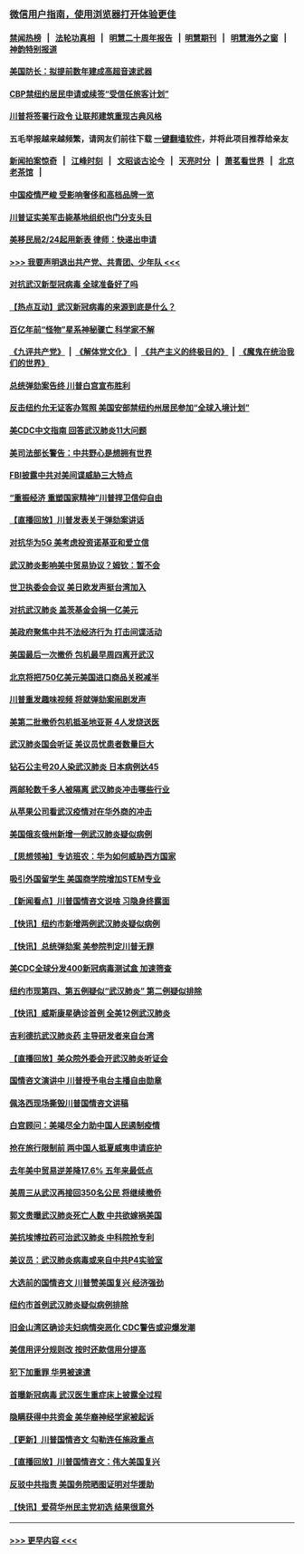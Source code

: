 ### [微信用户指南，使用浏览器打开体验更佳](https://github.com/gfw-breaker/banned-news1/blob/master/indexes/wechat-guide.md?t=0)
#### [禁闻热榜](热点新闻.md?t=0)  &nbsp;&nbsp;|&nbsp;&nbsp; [法轮功真相](https://github.com/gfw-breaker/truth/blob/master/README.md?t=0) &nbsp;&nbsp;|&nbsp;&nbsp; [明慧二十周年报告](https://github.com/gfw-breaker/mh-reports/blob/master/README.md?t=0) &nbsp;&nbsp;|&nbsp;&nbsp;[明慧期刊](https://github.com/gfw-breaker/mh-qikan) &nbsp;&nbsp;|&nbsp;&nbsp; [明慧海外之窗](https://github.com/gfw-breaker/mh-news/blob/master/README.md?t=0) &nbsp;&nbsp;|&nbsp;&nbsp; [神韵特别报道](https://github.com/gfw-breaker/mh-news/blob/master/shenyun.md?t=0)
#### [美国防长：拟提前数年建成高超音速武器](../pages/nsc412/n11850959.md?t=02071544) 
#### [CBP禁纽约居民申请或续签“受信任旅客计划”](../pages/nsc412/n11850857.md?t=02071544) 
#### [川普将签署行政令 让联邦建筑重现古典风格](../pages/nsc412/n11850654.md?t=02071544) 
#### 五毛举报越来越频繁，请网友们前往下载 [一键翻墙软件](https://github.com/gfw-breaker/ssr-accounts)，并将此项目推荐给亲友
#### [新闻拍案惊奇](https://github.com/gfw-breaker/banned-news1/blob/master/pages/link4.md) &nbsp;&nbsp;|&nbsp;&nbsp; [江峰时刻](https://github.com/gfw-breaker/banned-news1/blob/master/pages/link4.md) &nbsp;&nbsp;|&nbsp;&nbsp; [文昭谈古论今](https://github.com/gfw-breaker/banned-news1/blob/master/pages/link4.md) &nbsp;&nbsp;|&nbsp;&nbsp; [天亮时分](https://github.com/gfw-breaker/banned-news1/blob/master/pages/link4.md) &nbsp;&nbsp;|&nbsp;&nbsp; [萧茗看世界](https://github.com/gfw-breaker/banned-news1/blob/master/pages/link4.md) &nbsp;&nbsp;|&nbsp;&nbsp; [北京老茶馆](https://github.com/gfw-breaker/banned-news1/blob/master/pages/link4.md) &nbsp;&nbsp;|&nbsp;&nbsp; 
#### [中国疫情严峻 受影响奢侈和高档品牌一览](../pages/nsc412/n11850319.md?t=02071544) 
#### [川普证实美军击毙基地组织也门分支头目](../pages/nsc412/n11850383.md?t=02071544) 
#### [美移民局2/24起用新表 律师：快递出申请](../pages/nsc412/n11848220.md?t=02071544) 
#### [>>> 我要声明退出共产党、共青团、少年队 <<<](https://github.com/begood0513/goodnews/blob/master/quit/letter.md) 
#### [对抗武汉新型冠病毒 全球准备好了吗](../pages/nsc412/n11850142.md?t=02071544) 
#### [【热点互动】武汉新冠病毒的来源到底是什么？](../pages/nsc412/n11849749.md?t=02071544) 
#### [百亿年前“怪物”星系神秘骤亡 科学家不解](../pages/nsc412/n11849863.md?t=02071544) 
#### [《九评共产党》](https://github.com/begood0513/9ping.md/blob/master/README.md) &nbsp;|&nbsp; [《解体党文化》](../../../../jtdwh.md/blob/master/README.md)  &nbsp;|&nbsp; [《共产主义的终极目的》](../../../../gczydzjmd.md/blob/master/README.md) &nbsp;|&nbsp; [《魔鬼在统治我们的世界》](../../../../mgztzwmdsj.md/blob/master/README.md) 
#### [总统弹劾案告终 川普白宫宣布胜利](../pages/nsc412/n11849985.md?t=02071544) 
#### [反击纽约允无证客办驾照  美国安部禁纽约州居民参加“全球入境计划”](../pages/nsc412/n11849828.md?t=02071544) 
#### [美CDC中文指南 回答武汉肺炎11大问题](../pages/nsc412/n11849703.md?t=02071544) 
#### [美司法部长警告：中共野心是想拥有世界](../pages/nsc412/n11849769.md?t=02071544) 
#### [FBI披露中共对美间谍威胁三大特点](../pages/nsc412/n11849700.md?t=02071544) 
#### [“重振经济 重塑国家精神”川普捍卫信仰自由](../pages/nsc412/n11849641.md?t=02071544) 
#### [【直播回放】川普发表关于弹劾案讲话](../pages/nsc412/n11849472.md?t=02071544) 
#### [对抗华为5G 美考虑投资诺基亚和爱立信](../pages/nsc412/n11849510.md?t=02071544) 
#### [武汉肺炎影响美中贸易协议？姆钦：暂不会](../pages/nsc412/n11849497.md?t=02071544) 
#### [世卫执委会会议 美日欧发声挺台湾加入](../pages/nsc412/n11849433.md?t=02071544) 
#### [对抗武汉肺炎 盖茨基金会捐一亿美元](../pages/nsc412/n11848953.md?t=02071544) 
#### [美政府聚焦中共不法经济行为 打击间谍活动](../pages/nsc412/n11849322.md?t=02071544) 
#### [美国最后一次撤侨 包机最早周四离开武汉](../pages/nsc412/n11849395.md?t=02071544) 
#### [北京将把750亿美元美国进口商品关税减半](../pages/nsc412/n11848896.md?t=02071544) 
#### [川普重发趣味视频 将就弹劾案闹剧发声](../pages/nsc412/n11848715.md?t=02071544) 
#### [美第二批撤侨包机抵圣地亚哥 4人发烧送医](../pages/nsc412/n11847923.md?t=02071544) 
#### [武汉肺炎国会听证 美议员忧患者数量巨大](../pages/nsc412/n11844851.md?t=02071544) 
#### [钻石公主号20人染武汉肺炎 日本病例达45](../pages/nsc412/n11847823.md?t=02071544) 
#### [两邮轮数千多人被隔离 武汉肺炎冲击哪些行业](../pages/nsc412/n11847456.md?t=02071544) 
#### [从苹果公司看武汉疫情对在华外商的冲击](../pages/nsc412/n11847586.md?t=02071544) 
#### [美国俄亥俄州新增一例武汉肺炎疑似病例](../pages/nsc412/n11847714.md?t=02071544) 
#### [【思想领袖】专访班农：华为如何威胁西方国家](../pages/nsc412/n11847306.md?t=02071544) 
#### [吸引外国留学生 美国商学院增加STEM专业](../pages/nsc412/n11847417.md?t=02071544) 
#### [【新闻看点】川普国情咨文说啥 习隐身终露面](../pages/nsc412/n11847016.md?t=02071544) 
#### [【快讯】纽约市新增两例武汉肺炎疑似病例](../pages/nsc412/n11847250.md?t=02071544) 
#### [【快讯】总统弹劾案 美参院判定川普无罪](../pages/nsc412/n11847316.md?t=02071544) 
#### [美CDC全球分发400新冠病毒测试盒 加速筛查](../pages/nsc412/n11847260.md?t=02071544) 
#### [纽约市现第四、第五例疑似“武汉肺炎”   第二例疑似排除](../pages/nsc412/n11847332.md?t=02071544) 
#### [【快讯】威斯康星确诊首例 全美12例武汉肺炎](../pages/nsc412/n11847162.md?t=02071544) 
#### [吉利德抗武汉肺炎药 主导研发者来自台湾](../pages/nsc412/n11847064.md?t=02071544) 
#### [【直播回放】美众院外委会开武汉肺炎听证会](../pages/nsc412/n11846727.md?t=02071544) 
#### [国情咨文演讲中 川普授予电台主播自由勋章](../pages/nsc412/n11846815.md?t=02071544) 
#### [佩洛西现场撕毁川普国情咨文讲稿](../pages/nsc412/n11846724.md?t=02071544) 
#### [白宫顾问：美竭尽全力助中国人民遏制疫情](../pages/nsc412/n11846756.md?t=02071544) 
#### [抢在旅行限制前 两中国人抵夏威夷申请庇护](../pages/nsc412/n11846866.md?t=02071544) 
#### [去年美中贸易逆差降17.6% 五年来最低点](../pages/nsc412/n11846755.md?t=02071544) 
#### [美周三从武汉再接回350名公民 将继续撤侨](../pages/nsc412/n11846705.md?t=02071544) 
#### [郭文贵曝武汉肺炎死亡人数 中共欲嫁祸美国](../pages/nsc412/n11846240.md?t=02071544) 
#### [美抗埃博拉药可治武汉肺炎 中科院抢专利](../pages/nsc412/n11846409.md?t=02071544) 
#### [美议员：武汉肺炎病毒或来自中共P4实验室](../pages/nsc412/n11846043.md?t=02071544) 
#### [大选前的国情咨文 川普赞美国复兴 经济强劲](../pages/nsc412/n11845526.md?t=02071544) 
#### [纽约市首例武汉肺炎疑似病例排除](../pages/nsc412/n11844989.md?t=02071544) 
#### [旧金山湾区确诊夫妇病情突恶化 CDC警告或迎爆发潮](../pages/nsc412/n11845730.md?t=02071544) 
#### [美信用评分规则改  按时还款信用分提高](../pages/nsc412/n11845488.md?t=02071544) 
#### [犯下加重罪 华男被速遣](../pages/nsc412/n11845476.md?t=02071544) 
#### [首曝新冠病毒 武汉医生重症床上披露全过程](../pages/nsc412/n11845150.md?t=02071544) 
#### [隐瞒获得中共资金 美华裔神经学家被起诉](../pages/nsc412/n11844879.md?t=02071544) 
#### [【更新】川普国情咨文 勾勒连任施政重点](../pages/nsc412/n11845223.md?t=02071544) 
#### [【直播回放】川普国情咨文：伟大美国复兴](../pages/nsc412/n11842079.md?t=02071544) 
#### [反驳中共指责 美国务院晒图证明对华援助](../pages/nsc412/n11844859.md?t=02071544) 
#### [【快讯】爱荷华州民主党初选 结果很意外](../pages/nsc412/n11844878.md?t=02071544) 

----
#### [ >>> 更早内容 <<< ](../indexes/nsc412-earlier.md)
